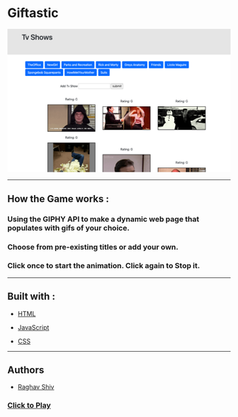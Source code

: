 # Giftastic

![alt text](assets/images/Giftastic_Screenshot.png "Crystal Game Screenshot")

<hr>


## How the Game works :

### Using the GIPHY API to make a dynamic web page that populates with gifs of your choice.
### Choose from pre-existing titles or add your own.

### Click once to start the animation. Click again to Stop it.


<hr>

## Built with :

* [HTML](https://www.w3schools.com/html/html_intro.asp) 

* [JavaScript](https://www.w3schools.com/js/js_intro.asp)

* [CSS](https://www.w3schools.com/css/css_intro.asp)

<hr>

## Authors

* [Raghav Shiv](https://github.com/rshiv7)

### [Click to Play](https://rshiv7.github.io/Giftastic/)